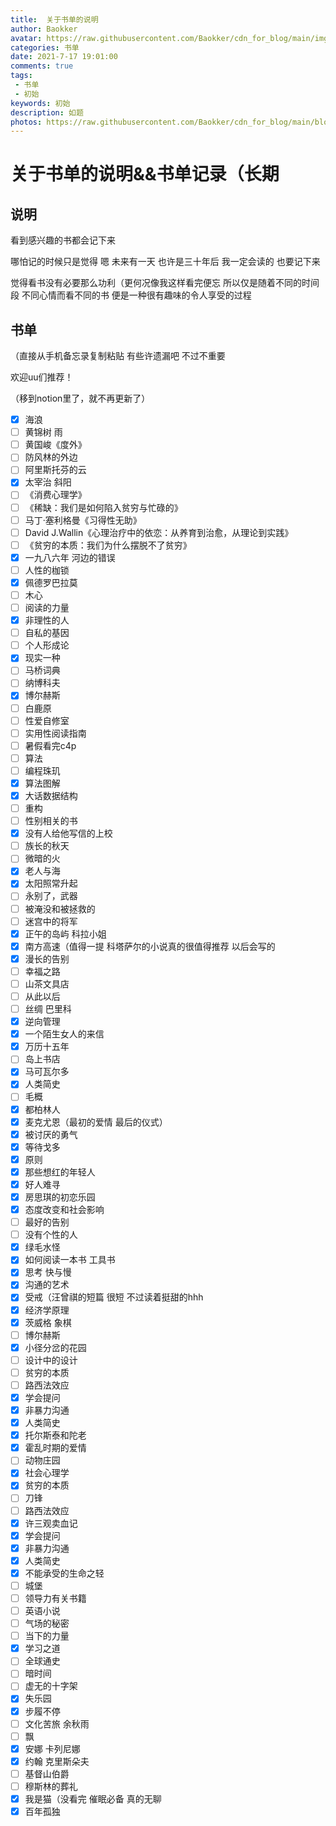 ```yaml
---
title:  关于书单的说明
author: Baokker
avatar: https://raw.githubusercontent.com/Baokker/cdn_for_blog/main/img/custom/avatar.jpg
categories: 书单
date: 2021-7-17 19:01:00
comments: true
tags: 
 - 书单
 - 初始
keywords: 初始
description: 如题
photos: https://raw.githubusercontent.com/Baokker/cdn_for_blog/main/blog_imgs/Old-Book-Stack.jpg
---
```


# 关于书单的说明&&书单记录（长期

## 说明

看到感兴趣的书都会记下来

哪怕记的时候只是觉得 嗯 未来有一天 也许是三十年后 我一定会读的 也要记下来

觉得看书没有必要那么功利（更何况像我这样看完便忘  所以仅是随着不同的时间段 不同心情而看不同的书 便是一种很有趣味的令人享受的过程



## 书单

（直接从手机备忘录复制粘贴 有些许遗漏吧 不过不重要

欢迎uu们推荐！

（移到notion里了，就不再更新了）

- [x] 海浪
- [ ] 黄锦树 雨
- [ ] 黄国峻《度外》
- [ ] 防风林的外边
- [ ] 阿里斯托芬的云
- [x] 太宰治 斜阳
- [ ] 《消费心理学》
- [ ] 《稀缺：我们是如何陷入贫穷与忙碌的》
- [ ] 马丁·塞利格曼《习得性无助》
- [ ] David J.Wallin《心理治疗中的依恋：从养育到治愈，从理论到实践》
- [ ] 《贫穷的本质：我们为什么摆脱不了贫穷》
- [x] 一九八六年 河边的错误
- [ ] 人性的枷锁
- [x] 佩德罗巴拉莫
- [ ] 木心
- [ ] 阅读的力量
- [x] 非理性的人
- [ ] 自私的基因
- [ ] 个人形成论
- [x] 现实一种
- [ ] 马桥词典
- [ ] 纳博科夫
- [x] 博尔赫斯
- [ ] 白鹿原
- [ ] 性爱自修室
- [ ] 实用性阅读指南
- [ ] 暑假看完c4p
- [ ] 算法
- [ ] 编程珠玑
- [x] 算法图解
- [x] 大话数据结构
- [ ] 重构
- [ ] 性别相关的书
- [x] 没有人给他写信的上校
- [ ] 族长的秋天
- [ ] 微暗的火
- [x] 老人与海
- [x] 太阳照常升起
- [ ] 永别了，武器
- [ ] 被淹没和被拯救的
- [ ] 迷宫中的将军
- [x] 正午的岛屿 科拉小姐
- [x] ‌南方高速（值得一提 科塔萨尔的小说真的很值得推荐 以后会写的
- [x] ‌漫长的告别
- [ ] ‌幸福之路
- [ ] ‌山茶文具店
- [ ] ‌从此以后
- [ ] ‌丝绸 巴里科
- [x] ‌逆向管理
- [x] ‌一个陌生女人的来信
- [x] ‌万历十五年
- [ ] ‌岛上书店
- [x] ‌马可瓦尔多
- [x] ‌人类简史
- [ ] ‌毛概
- [x] ‌都柏林人
- [x] ‌麦克尤恩（最初的爱情 最后的仪式）
- [x] ‌被讨厌的勇气
- [x] ‌等待戈多
- [x] ‌原则
- [x] ‌那些想红的年轻人
- [x] ‌好人难寻
- [x] ‌房思琪的初恋乐园
- [x] ‌态度改变和社会影响
- [ ] ‌最好的告别
- [ ] ‌没有个性的人
- [x] ‌绿毛水怪
- [x] ‌如何阅读一本书 工具书
- [x] ‌思考 快与慢
- [x] ‌沟通的艺术
- [x] ‌受戒（汪曾祺的短篇 很短 不过读着挺甜的hhh
- [x] ‌经济学原理
- [x] 茨威格 象棋
- [ ] 博尔赫斯
- [x] 小径分岔的花园
- [ ] 设计中的设计
- [ ] ‌贫穷的本质
- [ ] ‌路西法效应
- [x] ‌学会提问
- [x] ‌非暴力沟通
- [x] ‌人类简史
- [x] 托尔斯泰和陀老
- [x] ‌霍乱时期的爱情
- [ ] ‌动物庄园
- [x] ‌社会心理学
- [x] ‌贫穷的本质
- [ ] ‌刀锋
- [ ] ‌路西法效应
- [x] ‌许三观卖血记
- [x] 学会提问
- [x] ‌非暴力沟通
- [x] ‌人类简史
- [x] ‌不能承受的生命之轻
- [ ] 城堡
- [ ] ‌领导力有关书籍
- [ ] ‌英语小说
- [ ] ‌气场的秘密
- [ ] ‌当下的力量
- [x] ‌学习之道
- [ ] ‌全球通史
- [ ] ‌暗时间
- [ ] ‌虚无的十字架
- [x] 失乐园
- [x] ‌步履不停
- [ ] 文化苦旅 余秋雨
- [ ] ‌飘
- [x] ‌安娜 卡列尼娜
- [x] 约翰 克里斯朵夫
- [ ] ‌基督山伯爵
- [ ] ‌穆斯林的葬礼
- [x] ‌我是猫（没看完 催眠必备 真的无聊
- [x] ‌百年孤独
